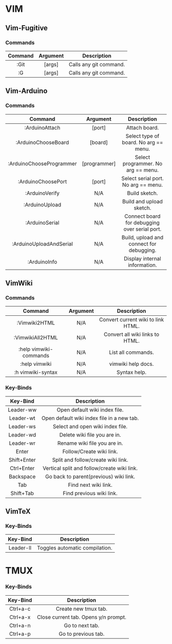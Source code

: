 # VIM
## Vim-Fugitive
### Commands
| Command | Argument |      Description       |
|:-------:|:--------:|:----------------------:|
|  :Git   |  [args]  | Calls any git command. |
|   :G    |  [args]  | Calls any git command. |

## Vim-Arduino
### Commands
|         Command          |   Argument   |                  Description                  |
|:------------------------:|:------------:|:---------------------------------------------:|
|      :ArduinoAttach      |    [port]    |                 Attach board.                 |
|   :ArduinoChooseBoard    |   [board]    |     Select type of board. No arg == menu.     |
| :ArduinoChooseProgrammer | [programmer] |      Select programmer. No arg == menu.       |
|    :ArduinoChoosePort    |    [port]    |      Select serial port. No arg == menu.      |
|      :ArduinoVerify      |     N/A      |                 Build sketch.                 |
|      :ArduinoUpload      |     N/A      |           Build and upload sketch.            |
|      :ArduinoSerial      |     N/A      | Connect board for debugging over serial port. |
| :ArduinoUploadAndSerial  |     N/A      |   Build, upload and connect for debugging.    |
|       :ArduinoInfo       |     N/A      |         Display internal information.         |

## VimWiki
### Commands
|        Command         | Argument |            Description             |
|:----------------------:|:--------:|:----------------------------------:|
|     :Vimwiki2HTML      |   N/A    | Convert current wiki to link HTML. |
|    :VimwikiAll2HTML    |   N/A    |  Convert all wiki links to HTML.   |
| :help vimwiki-commands |   N/A    |         List all commands.         |
|     :help vimwiki      |   N/A    |         vimwiki help docs.         |
|   :h vimwiki-syntax    |   N/A    |            Syntax help.            |

### Key-Binds
|   Key-Bind    |                 Description                 |
|:-------------:|:-------------------------------------------:|
|   Leader-ww   |        Open default wiki index file.        |
|   Leader-wt   | Open default wiki index file in a new tab.  |
|   Leader-ws   |      Select and open wiki index file.       |
|   Leader-wd   |        Delete wiki file you are in.         |
|   Leader-wr   |        Rename wiki file you are in.         |
|     Enter     |          Follow/Create wiki link.           |
|  Shift+Enter  |     Split and follow/create wiki link.      |
|  Ctrl+Enter   | Vertical split and follow/create wiki link. |
|   Backspace   |   Go back to parent(previous) wiki link.    |
|      Tab      |            Find next wiki link.             |
|   Shift+Tab   |          Find previous wiki link.           |

## VimTeX
### Key-Binds
|   Key-Bind    |                 Description                 |
|:-------------:|:-------------------------------------------:|
|   Leader-ll   |       Toggles automatic compilation.        |


# TMUX
### Key-Binds
| Key-Bind  |             Description              |
|:---------:|:------------------------------------:|
| Ctrl+a-c  |         Create new tmux tab.         |
| Ctrl+a-x  | Close current tab. Opens y/n prompt. |
| Ctrl+a-n  |           Go to next tab.            |
| Ctrl+a-p  |         Go to previous tab.          |
